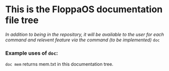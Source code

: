 # This is the FloppaOS documentation file tree

*In addition to being in the repository, it will be available to the user for each command and relevent feature via the command (to be implemented)* `doc`

### Example uses of `doc`:

`doc mem` returns mem.txt in this documentation tree.
